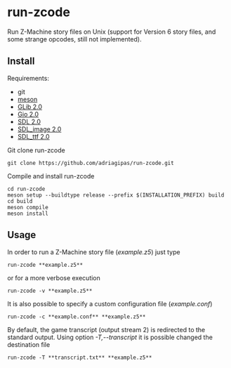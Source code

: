 # run-zcode
Run Z-Machine story files on Unix (support for Version 6 story files,
and some strange opcodes, still not implemented).

## Install

Requirements:
- git
- [meson](https://mesonbuild.com/)
- [GLib 2.0](https://gitlab.gnome.org/GNOME/glib/)
- [Gio 2.0](https://gitlab.gnome.org/GNOME/glib/)
- [SDL 2.0](https://github.com/libsdl-org/SDL)
- [SDL_image 2.0](https://github.com/libsdl-org/SDL_image)
- [SDL_ttf 2.0](https://github.com/libsdl-org/SDL_ttf)

Git clone run-zcode
```
git clone https://github.com/adriagipas/run-zcode.git
```

Compile and install run-zcode
```
cd run-zcode
meson setup --buildtype release --prefix $(INSTALLATION_PREFIX) build
cd build
meson compile
meson install
```

## Usage

In order to run a Z-Machine story file (*example.z5*) just type
```
run-zcode **example.z5**
```
or for a more verbose execution
```
run-zcode -v **example.z5**
```

It is also possible to specify a custom configuration file (*example.conf*)
```
run-zcode -c **example.conf** **example.z5**
```

By default, the game transcript (output stream 2) is redirected to the
standard output. Using option *-T,--transcript* it is possible changed
the destination file
```
run-zcode -T **transcript.txt** **example.z5**
```
